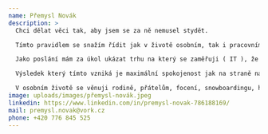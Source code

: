 ```yaml
---
name: Přemysl Novák
description: >
  Chci dělat věci tak, aby jsem se za ně nemusel stydět.

  Tímto pravidlem se snažím řídit jak v životě osobním, tak i pracovním.

  Jako poslání mám za úkol ukázat trhu na který se zaměřuji ( IT ), že né všichni z této branže jsou zde pouze kvůli finanční odměně , ale že jsou zde také lidé, kterým záleží na druhých, myslí to vážně a chtějí opravdu pomáhat najít tzv. " dream job ".

  Výsledek který tímto vzniká je maximální spokojenost jak na straně našich IT specialistů, tak našich klientů, tedy WIN/WIN.

  V osobním životě se věnuji rodině, přátelům, focení, snowboardingu, horským túrám a přijímání nových výzev, které nikdy nekončí.
image: uploads/images/přemysl-novák.jpeg
linkedin: https://www.linkedin.com/in/premysl-novak-786188169/
mail: premysl.novak@vork.cz
phone: +420 776 845 525
---
```

